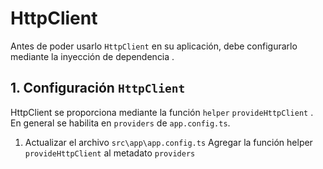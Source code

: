 # HttpClient

Antes de poder usarlo `HttpClient` en su aplicación, debe configurarlo mediante la inyección de dependencia .

## 1. Configuración `HttpClient`

HttpClient se proporciona mediante la función `helper` `provideHttpClient` . En general se habilita en `providers` de  `app.config.ts`.

1. Actualizar el archivo `src\app\app.config.ts`
Agregar la función helper `provideHttpClient` al metadato `providers`



<!--stackedit_data:
eyJoaXN0b3J5IjpbLTE3ODI1NTEyMzRdfQ==
-->